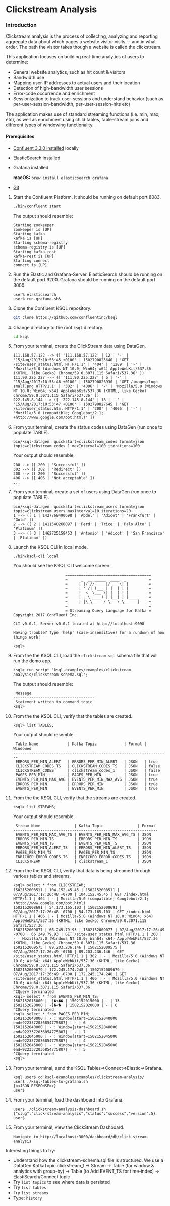 # Clickstream Analysis

### Introduction
Clickstream analysis is the process of collecting, analyzing and reporting aggregate data about which pages a website visitor visits -- and in what order. The path the visitor takes though a website is called the clickstream.

This application focuses on building real-time analytics of users to determine:
* General website analytics, such as hit count & visitors
* Bandwidth use
* Mapping user-IP addresses to actual users and their location
* Detection of high-bandwidth user sessions
* Error-code occurrence and enrichment
* Sessionization to track user-sessions and understand behavior (such as per-user-session-bandwidth, per-user-session-hits etc)

The application makes use of standard streaming functions (i.e. min, max, etc), as well as enrichment using child tables, table-stream joins and different types of windowing functionality.

#### Prerequisites
- [Confluent 3.3.0 installed](http://docs.confluent.io/current/installation.html) locally
- ElasticSearch installed
- Grafana installed 

  **macOS:** `brew install elasticsearch grafana`

- [Git](https://git-scm.com/downloads)

1.  Start the Confluent Platform. It should be running on default port 8083.

    ```
    ./bin/confluent start
    ```

    The output should resemble:

    ```
    Starting zookeeper
    zookeeper is [UP]
    Starting kafka
    kafka is [UP]
    Starting schema-registry
    schema-registry is [UP]
    Starting kafka-rest
    kafka-rest is [UP]
    Starting connect
    connect is [UP]
    ```

1.  Run the Elastic and Grafana-Server. ElasticSearch should be running on the default port 9200. Grafana should be running on the default port 3000.

    ``` 
    user% elasticsearch
    user% run-grafana.sh&
    ```

1.  Clone the Confluent KSQL repository.

    ```bash
    git clone https://github.com/confluentinc/ksql
    ```

2.  Change directory to the root `ksql` directory.

    ```bash
    cd ksql
    ```

1.  From your terminal, create the ClickStream data using DataGen.

    ```bin/ksql-datagen  quickstart=clickstream format=json topic=clickstream_1 maxInterval=1000 iterations=5000
    111.168.57.122 --> ([ '111.168.57.122' | 12 | '-' | '15/Aug/2017:10:53:45 +0100' | 1502790825640 | 'GET /site/user_status.html HTTP/1.1' | '404' | '1289' | '-' | 'Mozilla/5.0 (Windows NT 10.0; Win64; x64) AppleWebKit/537.36 (KHTML, like Gecko) Chrome/59.0.3071.115 Safari/537.36' ])
    111.90.225.227 --> ([ '111.90.225.227' | 5 | '-' | '15/Aug/2017:10:53:46 +0100' | 1502790826930 | 'GET /images/logo-small.png HTTP/1.1' | '302' | '4006' | '-' | 'Mozilla/5.0 (Windows NT 10.0; Win64; x64) AppleWebKit/537.36 (KHTML, like Gecko) Chrome/59.0.3071.115 Safari/537.36' ])
    222.145.8.144 --> ([ '222.145.8.144' | 18 | '-' | '15/Aug/2017:10:53:47 +0100' | 1502790827645 | 'GET /site/user_status.html HTTP/1.1' | '200' | '4006' | '-' | 'Mozilla/5.0 (compatible; Googlebot/2.1; +http://www.google.com/bot.html)' ])
    ```

1.  From your terminal, create the status codes using DataGen (run once to populate TABLE).

    ```
    bin/ksql-datagen  quickstart=clickstream_codes format=json topic=clickstream_codes_1 maxInterval=100 iterations=100
    ```

    Your output should resemble:

    ```
    200 --> ([ 200 | 'Successful' ])
    302 --> ([ 302 | 'Redirect' ])
    200 --> ([ 200 | 'Successful' ])
    406 --> ([ 406 | 'Not acceptable' ])
    ...
    ```

1.  From your terminal, create a set of users using DataGen (run once to populate TABLE).

    ```
    bin/ksql-datagen  quickstart=clickstream_users format=json topic=clickstream_users maxInterval=10 iterations=20
    1 --> ([ 1 | 1427769490698 | 'Abdel' | 'Adicot' | 'Frankfurt' | 'Gold' ])
    2 --> ([ 2 | 1411540260097 | 'Ferd' | 'Trice' | 'Palo Alto' | 'Platinum' ])
    3 --> ([ 3 | 1462725158453 | 'Antonio' | 'Adicot' | 'San Francisco' | 'Platinum' ])
    ```

1.  Launch the KSQL CLI in local mode.

    ```
    ./bin/ksql-cli local
    ```

    You should see the KSQL CLI welcome screen.

    ```
                           ======================================
                           =      _  __ _____  ____  _          =
                           =     | |/ // ____|/ __ \| |         =
                           =     | ' /| (___ | |  | | |         =
                           =     |  <  \___ \| |  | | |         =
                           =     | . \ ____) | |__| | |____     =
                           =     |_|\_\_____/ \___\_\______|    =
                           =                                    =
                           = Streaming Query Language for Kafka =
    Copyright 2017 Confluent Inc.                         

    CLI v0.0.1, Server v0.0.1 located at http://localhost:9098

    Having trouble? Type 'help' (case-insensitive) for a rundown of how things work!

    ksql>
    ``` 

1.  From the the KSQL CLI, load the `clickstream.sql` schema file that will run the demo app.

    ```
    ksql> run script 'ksql-examples/examples/clickstream-analysis/clickstream-schema.sql';
    ```

    The output should resemble:

    ```
     Message                            
    ------------------------------------
     Statement written to command topic 
    ksql>
    ```

1.  From the the KSQL CLI, verify that the tables are created.

    ```
    ksql> list TABLES;
    ```

    Your output should resemble:

    ```
     Table Name             | Kafka Topic            | Format | Windowed 
    ---------------------------------------------------------------------
     ERRORS_PER_MIN_ALERT   | ERRORS_PER_MIN_ALERT   | JSON   | true     
     CLICKSTREAM_CODES_TS   | CLICKSTREAM_CODES_TS   | JSON   | false    
     CLICKSTREAM_CODES      | clickstream_codes_1    | JSON   | false    
     PAGES_PER_MIN          | PAGES_PER_MIN          | JSON   | true     
     EVENTS_PER_MIN_MAX_AVG | EVENTS_PER_MIN_MAX_AVG | JSON   | true     
     ERRORS_PER_MIN         | ERRORS_PER_MIN         | JSON   | true     
     EVENTS_PER_MIN         | EVENTS_PER_MIN         | JSON   | true  
    ```

1.  From the the KSQL CLI, verify that the streams are created.

    ```
    ksql> list STREAMS;
    ```

    Your output should resemble:

    ```
     Stream Name               | Kafka Topic               | Format 
    ----------------------------------------------------------------
     EVENTS_PER_MIN_MAX_AVG_TS | EVENTS_PER_MIN_MAX_AVG_TS | JSON   
     ERRORS_PER_MIN_TS         | ERRORS_PER_MIN_TS         | JSON   
     EVENTS_PER_MIN_TS         | EVENTS_PER_MIN_TS         | JSON   
     ERRORS_PER_MIN_ALERT_TS   | ERRORS_PER_MIN_ALERT_TS   | JSON   
     PAGES_PER_MIN_TS          | PAGES_PER_MIN_TS          | JSON   
     ENRICHED_ERROR_CODES_TS   | ENRICHED_ERROR_CODES_TS   | JSON   
     CLICKSTREAM               | clickstream_1             | JSON   
    ```

1.  From the the KSQL CLI, verify that data is being streamed through various tables and streams.

    ```
    ksql> select * from CLICKSTREAM;
    1502152008511 | 104.152.45.45 | 1502152008511 | 07/Aug/2017:17:26:48 -0700 | 104.152.45.45 | GET /index.html HTTP/1.1 | 404 | - | Mozilla/5.0 (compatible; Googlebot/2.1; +http://www.google.com/bot.html)
    1502152008691 | 54.173.165.103 | 1502152008691 | 07/Aug/2017:17:26:48 -0700 | 54.173.165.103 | GET /index.html HTTP/1.1 | 406 | - | Mozilla/5.0 (Windows NT 10.0; Win64; x64) AppleWebKit/537.36 (KHTML, like Gecko) Chrome/59.0.3071.115 Safari/537.36
    1502152009077 | 66.249.79.93 | 1502152009077 | 07/Aug/2017:17:26:49 -0700 | 66.249.79.93 | GET /site/user_status.html HTTP/1.1 | 200 | - | Mozilla/5.0 (Windows NT 10.0; Win64; x64) AppleWebKit/537.36 (KHTML, like Gecko) Chrome/59.0.3071.115 Safari/537.36
    1502152009575 | 89.203.236.146 | 1502152009575 | 07/Aug/2017:17:26:49 -0700 | 89.203.236.146 | GET /site/user_status.html HTTP/1.1 | 302 | - | Mozilla/5.0 (Windows NT 10.0; Win64; x64) AppleWebKit/537.36 (KHTML, like Gecko) Chrome/59.0.3071.115 Safari/537.36
    1502152009679 | 172.245.174.248 | 1502152009679 | 07/Aug/2017:17:26:49 -0700 | 172.245.174.248 | GET /site/user_status.html HTTP/1.1 | 406 | - | Mozilla/5.0 (Windows NT 10.0; Win64; x64) AppleWebKit/537.36 (KHTML, like Gecko) Chrome/59.0.3071.115 Safari/537.36
    ^CQuery terminated
    ksql> select * from EVENTS_PER_MIN_TS;
    1502152015000 | -]�<�� | 1502152015000 | - | 13
    1502152020000 | -]�<�  | 1502152020000 | - | 6
    ^CQuery terminated
    ksql> select * from PAGES_PER_MIN;
    1502152040000 | - : Window{start=1502152040000 end=9223372036854775807} | - | 6
    1502152040000 | - : Window{start=1502152040000 end=9223372036854775807} | - | 7
    1502152045000 | - : Window{start=1502152045000 end=9223372036854775807} | - | 4
    1502152045000 | - : Window{start=1502152045000 end=9223372036854775807} | - | 5
    ^CQuery terminated
    ksql> 
    ```

1.  From your terminal, send the KSQL Tables=>Connect=>Elastic=>Grafana.

    ```
    ksql user$ cd ksql-examples/examples/clickstream-analysis/
    user$ ./ksql-tables-to-grafana.sh
    {<<JSON RESPONSE>>} 
    user$ 
    ```

1.  From your terminal, load the dashboard into Grafana.

    ```
    user$ ./clickstream-analysis-dashboard.sh
    {"slug":"click-stream-analysis","status":"success","version":5}
    user$ 
    ```

1.  From your terminal, view the ClickStream Dashboard.

    ```
    Navigate to http://localhost:3000/dashboard/db/click-stream-analysis
    ```

Interesting things to try:
* Understand how the clickstream-schema.sql file is structured. We use a DataGen.KafkaTopic.clickstream_1 -> Stream -> Table (for window & analytics with group-by) -> Table (to Add EVENT_TS for time-index) -> ElastiSearch/Connect topic  
* Try `list topics` to see where data is persisted
* Try `list tables`
* Try `list streams`
* Type: `history`
